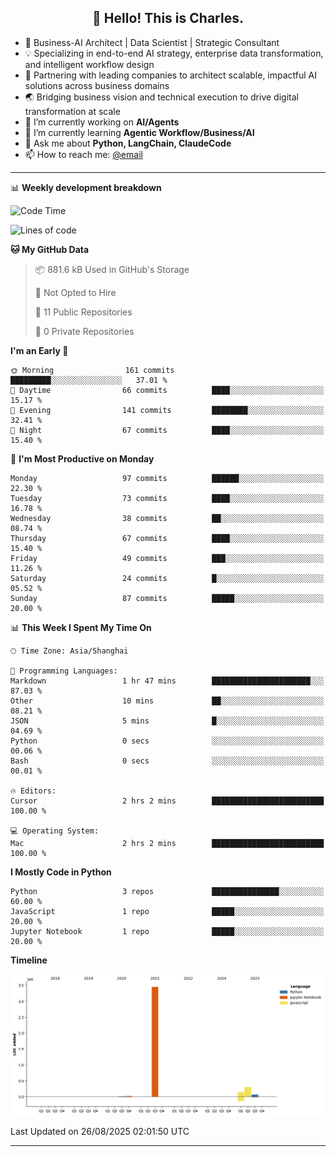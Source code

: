 <h2 align="center">👋 Hello! This is Charles.</h2>
<!--<p align="center">
  <a href="https://blog.athulcyriac.co">Blog</a> •
  <a href="https://twitter.com/athulcajay">Twitter</a>
</p>-->



-  🚀 Business-AI Architect | Data Scientist | Strategic Consultant
-  💡 Specializing in end-to-end AI strategy, enterprise data transformation, and intelligent workflow design
-  🏢 Partnering with leading companies to architect scalable, impactful AI solutions across business domains
-  🌏 Bridging business vision and technical execution to drive digital transformation at scale
- 🔭 I’m currently working on **AI/Agents**
- 🌱 I’m currently learning **Agentic Workflow/Business/AI**
- 💬 Ask me about **Python, LangChain, ClaudeCode**
- 📫 How to reach me: [@email](liuxinhe@outlook.com)

-------
📊 **Weekly development breakdown**
<!--START_SECTION:waka-->
![Code Time](http://img.shields.io/badge/Code%20Time-122%20hrs%2047%20mins-blue)

![Lines of code](https://img.shields.io/badge/From%20Hello%20World%20I%27ve%20Written-4.0%20million%20lines%20of%20code-blue)

**🐱 My GitHub Data** 

> 📦 881.6 kB Used in GitHub's Storage 
 > 
> 🚫 Not Opted to Hire
 > 
> 📜 11 Public Repositories 
 > 
> 🔑 0 Private Repositories 
 > 
**I'm an Early 🐤** 

```text
🌞 Morning                161 commits         █████████░░░░░░░░░░░░░░░░   37.01 % 
🌆 Daytime                66 commits          ████░░░░░░░░░░░░░░░░░░░░░   15.17 % 
🌃 Evening                141 commits         ████████░░░░░░░░░░░░░░░░░   32.41 % 
🌙 Night                  67 commits          ████░░░░░░░░░░░░░░░░░░░░░   15.40 % 
```
📅 **I'm Most Productive on Monday** 

```text
Monday                   97 commits          ██████░░░░░░░░░░░░░░░░░░░   22.30 % 
Tuesday                  73 commits          ████░░░░░░░░░░░░░░░░░░░░░   16.78 % 
Wednesday                38 commits          ██░░░░░░░░░░░░░░░░░░░░░░░   08.74 % 
Thursday                 67 commits          ████░░░░░░░░░░░░░░░░░░░░░   15.40 % 
Friday                   49 commits          ███░░░░░░░░░░░░░░░░░░░░░░   11.26 % 
Saturday                 24 commits          █░░░░░░░░░░░░░░░░░░░░░░░░   05.52 % 
Sunday                   87 commits          █████░░░░░░░░░░░░░░░░░░░░   20.00 % 
```


📊 **This Week I Spent My Time On** 

```text
🕑︎ Time Zone: Asia/Shanghai

💬 Programming Languages: 
Markdown                 1 hr 47 mins        ██████████████████████░░░   87.03 % 
Other                    10 mins             ██░░░░░░░░░░░░░░░░░░░░░░░   08.21 % 
JSON                     5 mins              █░░░░░░░░░░░░░░░░░░░░░░░░   04.69 % 
Python                   0 secs              ░░░░░░░░░░░░░░░░░░░░░░░░░   00.06 % 
Bash                     0 secs              ░░░░░░░░░░░░░░░░░░░░░░░░░   00.01 % 

🔥 Editors: 
Cursor                   2 hrs 2 mins        █████████████████████████   100.00 % 

💻 Operating System: 
Mac                      2 hrs 2 mins        █████████████████████████   100.00 % 
```

**I Mostly Code in Python** 

```text
Python                   3 repos             ███████████████░░░░░░░░░░   60.00 % 
JavaScript               1 repo              █████░░░░░░░░░░░░░░░░░░░░   20.00 % 
Jupyter Notebook         1 repo              █████░░░░░░░░░░░░░░░░░░░░   20.00 % 
```



**Timeline**

![Lines of Code chart](https://raw.githubusercontent.com/XinheLIU/XinheLIU/master/assets/bar_graph.png)


 Last Updated on 26/08/2025 02:01:50 UTC
<!--END_SECTION:waka-->
-------
<!--**XinheLIU/XinheLIU** is a ✨ _special_ ✨ repository because its `README.md` (this file) appears on your GitHub profile.
